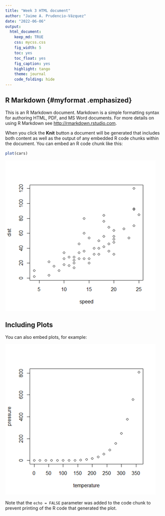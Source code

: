 ```yaml
---
title: "Week 3 HTML document"
author: "Jaime A. Prudencio-Vázquez"
date: "2022-06-06"
output:
  html_document: 
    keep_md: TRUE
    css: mycss.css
    fig_width: 5
    toc: yes
    toc_float: yes
    fig_caption: yes
    highlight: tango
    theme: journal
    code_folding: hide
---
```




## R Markdown {#myformat .emphasized}

This is an R Markdown document. Markdown is a simple formatting syntax for authoring HTML, PDF, and MS Word documents. For more details on using R Markdown see <http://rmarkdown.rstudio.com>.

When you click the **Knit** button a document will be generated that includes both content as well as the output of any embedded R code chunks within the document. You can embed an R code chunk like this:


```r
plot(cars)
```

![](week3_document_files/figure-html/cars-1.png)<!-- -->

## Including Plots

You can also embed plots, for example:

![](week3_document_files/figure-html/pressure-1.png)<!-- -->

Note that the `echo = FALSE` parameter was added to the code chunk to prevent printing of the R code that generated the plot.





